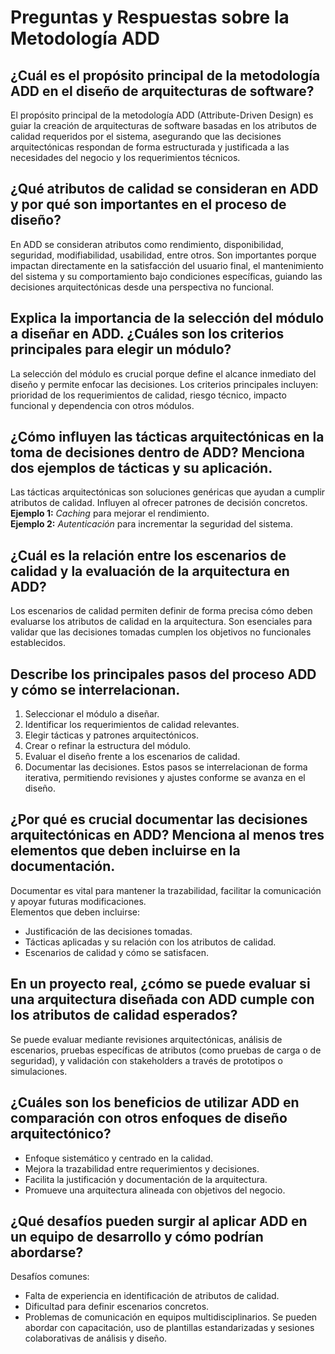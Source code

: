 # Preguntas y Respuestas sobre la Metodología ADD

## ¿Cuál es el propósito principal de la metodología ADD en el diseño de arquitecturas de software?
El propósito principal de la metodología ADD (Attribute-Driven Design) es guiar la creación de arquitecturas de software basadas en los atributos de calidad requeridos por el sistema, asegurando que las decisiones arquitectónicas respondan de forma estructurada y justificada a las necesidades del negocio y los requerimientos técnicos.

## ¿Qué atributos de calidad se consideran en ADD y por qué son importantes en el proceso de diseño?
En ADD se consideran atributos como rendimiento, disponibilidad, seguridad, modifiabilidad, usabilidad, entre otros. Son importantes porque impactan directamente en la satisfacción del usuario final, el mantenimiento del sistema y su comportamiento bajo condiciones específicas, guiando las decisiones arquitectónicas desde una perspectiva no funcional.

## Explica la importancia de la selección del módulo a diseñar en ADD. ¿Cuáles son los criterios principales para elegir un módulo?
La selección del módulo es crucial porque define el alcance inmediato del diseño y permite enfocar las decisiones. Los criterios principales incluyen: prioridad de los requerimientos de calidad, riesgo técnico, impacto funcional y dependencia con otros módulos.

## ¿Cómo influyen las tácticas arquitectónicas en la toma de decisiones dentro de ADD? Menciona dos ejemplos de tácticas y su aplicación.
Las tácticas arquitectónicas son soluciones genéricas que ayudan a cumplir atributos de calidad. Influyen al ofrecer patrones de decisión concretos.  
**Ejemplo 1:** *Caching* para mejorar el rendimiento.  
**Ejemplo 2:** *Autenticación* para incrementar la seguridad del sistema.

## ¿Cuál es la relación entre los escenarios de calidad y la evaluación de la arquitectura en ADD?
Los escenarios de calidad permiten definir de forma precisa cómo deben evaluarse los atributos de calidad en la arquitectura. Son esenciales para validar que las decisiones tomadas cumplen los objetivos no funcionales establecidos.

## Describe los principales pasos del proceso ADD y cómo se interrelacionan.
1. Seleccionar el módulo a diseñar.
2. Identificar los requerimientos de calidad relevantes.
3. Elegir tácticas y patrones arquitectónicos.
4. Crear o refinar la estructura del módulo.
5. Evaluar el diseño frente a los escenarios de calidad.
6. Documentar las decisiones.
Estos pasos se interrelacionan de forma iterativa, permitiendo revisiones y ajustes conforme se avanza en el diseño.

## ¿Por qué es crucial documentar las decisiones arquitectónicas en ADD? Menciona al menos tres elementos que deben incluirse en la documentación.
Documentar es vital para mantener la trazabilidad, facilitar la comunicación y apoyar futuras modificaciones.  
Elementos que deben incluirse:
- Justificación de las decisiones tomadas.
- Tácticas aplicadas y su relación con los atributos de calidad.
- Escenarios de calidad y cómo se satisfacen.

## En un proyecto real, ¿cómo se puede evaluar si una arquitectura diseñada con ADD cumple con los atributos de calidad esperados?
Se puede evaluar mediante revisiones arquitectónicas, análisis de escenarios, pruebas específicas de atributos (como pruebas de carga o de seguridad), y validación con stakeholders a través de prototipos o simulaciones.

## ¿Cuáles son los beneficios de utilizar ADD en comparación con otros enfoques de diseño arquitectónico?
- Enfoque sistemático y centrado en la calidad.
- Mejora la trazabilidad entre requerimientos y decisiones.
- Facilita la justificación y documentación de la arquitectura.
- Promueve una arquitectura alineada con objetivos del negocio.

## ¿Qué desafíos pueden surgir al aplicar ADD en un equipo de desarrollo y cómo podrían abordarse?
Desafíos comunes:
- Falta de experiencia en identificación de atributos de calidad.
- Dificultad para definir escenarios concretos.
- Problemas de comunicación en equipos multidisciplinarios.
Se pueden abordar con capacitación, uso de plantillas estandarizadas y sesiones colaborativas de análisis y diseño.
